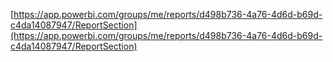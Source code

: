 [[https://app.powerbi.com/groups/me/reports/d498b736-4a76-4d6d-b69d-c4da14087947/ReportSection](https://app.powerbi.com/groups/me/reports/d498b736-4a76-4d6d-b69d-c4da14087947/ReportSection)
](https://app.powerbi.com/links/0YO3Fdmtws?ctid=0133bb48-f790-4560-a64d-ac46a472fbbc&pbi_source=linkShare)
